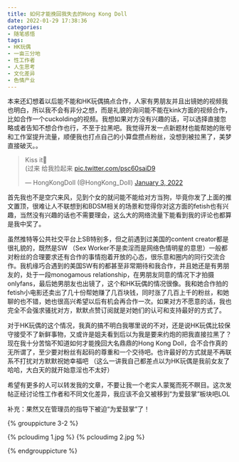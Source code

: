 ```yaml
---
title: 如何才能挽回我失去的Hong Kong Doll
date: 2022-01-29 17:38:36
categories:
- 随笔感悟
tags:
- HK玩偶
- 一亩三分地
- 性工作者
- 人生思考
- 文化差异
- 色情产业
---
```


本来还幻想着以后能不能和HK玩偶搞点合作，人家有男朋友并且出镜她的视频我也明白，所以我不会有非分之想，而是礼貌的询问能不能在kink方面的视频合作，比如合作一个cuckolding的视频。我想如果对方没有兴趣的话，可以选择直接忽略或者告知不想合作也行，不至于拉黑吧。我觉得开发一点新题材也能帮她的账号和工作室提升流量，顺便我也打点自己的小算盘攒点粉丝，没想到被拉黑了，美梦直接破灭。。

<!-- more -->

<blockquote class="twitter-tweet"><p lang="zh" dir="ltr">Kiss it💋<br>(过来 给我捡起来 <a href="https://t.co/psc60saiD9">pic.twitter.com/psc60saiD9</a></p>&mdash; HongKongDoll (@HongKong_Doll) <a href="https://twitter.com/HongKong_Doll/status/1477949621037060097?ref_src=twsrc%5Etfw">January 3, 2022</a></blockquote> <script async src="https://platform.twitter.com/widgets.js" charset="utf-8"></script> 

首先我也不是空穴来风，见到个女的就问能不能给对方当狗，毕竟你发了上面的推文置顶，很难让人不联想到和BDSM相关的场景和觉得你对这方面的fetish也有兴趣，当然没有兴趣的话也不需要理会，这么大的网络流量下能看到我的评论也都算是我中奖了。

虽然推特等公共社交平台上SB特别多，但之前遇到过美国的content creator都是很礼貌的，既然是SW （Sex Worker不是卖淫而是网络色情明星的意思）一般都对粉丝的合理要求还有合作的事情抱着开放的心态，很乐意和圈内的同行交流合作。我机缘巧合遇到的美国SW有的都甚至非常期待和我合作，并且她还是有男朋友的，处于一段monogamous relationship，在男朋友同意的情况下才拍摄onlyfans，最后她男朋友也出镜了，这个和HK玩偶的情况很像。我和她合作拍的fetish小电影还卖出了几十份帮她赚了几百块钱，同时涨了几百上千的粉丝，和她聊的也不错，她也很高兴希望以后有机会再合作一次。如果对方不愿意的话，我也完全不会强求骚扰对方，默默点赞订阅就是对她们的认可和支持最好的方式了。

对于HK玩偶的这个情况，我真的搞不明白我哪里说的不对，还是说HK玩偶比较保守接受不了新鲜事物，又或许是姐夫看到后以为我是要来约炮的把我直接拉黑了？现在我十分苦恼不知道如何才能挽回大名鼎鼎的Hong Kong Doll，合不合作真的无所谓了，至少要对粉丝有起码的尊重和一个交待吧。也许最好的方式就是不再联系不打扰对方默默祝她幸福吧 （这么一讲我自己都差点以为HK玩偶是我前女友了哈哈，大白天的就开始意淫也不太好）

希望有更多的人可以转发我的文章，不要让我一个老实人蒙冤而死不瞑目。这次发帖正经讨论性工作者和不同文化差异，我应该不会又被移到“为爱鼓掌”板块吧LOL

补充：果然又在管理员的指导下被迫“为爱鼓掌”了！


{% grouppicture 3-2 %}

{% pcloudimg 1.jpg %}
{% pcloudimg 2.jpg %}

{% endgrouppicture %}
